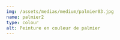 ```yaml
---
img: /assets/medias/medium/palmier03.jpg
name: palmier2
type: colour
alt: Peinture en couleur de palmier
---
```

